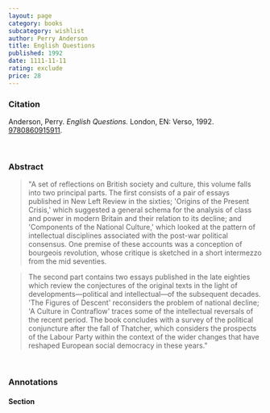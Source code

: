 ```yaml
---
layout: page
category: books
subcategory: wishlist
author: Perry Anderson
title: English Questions
published: 1992
date: 1111-11-11
rating: exclude
price: 28
---
```


### Citation

Anderson, Perry. *English Questions.* London, EN: Verso, 1992. [9780860915911](https://www.versobooks.com/en-ca/products/1371-english-questions).

<br>

### Abstract

> "A set of reflections on British society and culture, this volume falls into two principal parts. The first consists of a pair of essays published in New Left Review in the sixties; 'Origins of the Present Crisis,' which suggested a general schema for the analysis of class and power in modern Britain and their relation to its decline; and 'Components of the National Culture,' which looked at the pattern of intellectual disciplines associated with the post-war political consensus. One premise of these accounts was a conception of bourgeois revolution, whose critique is sketched in a short intermezzo from the mid seventies.

> The second part contains two essays published in the late eighties which review the conjectures of the original texts in the light of developments—political and intellectual—of the subsequent decades. 'The Figures of Descent' reconsiders the problem of national decline; 'A Culture in Contraflow' traces some of the intellectual reversals of the recent period. The book concludes with a survey of the political conjuncture after the fall of Thatcher, which considers the prospects of the Labour Party within the context of the wider changes that have reshaped European social democracy in these years."

<br>

### Annotations

#### Section

<br>

